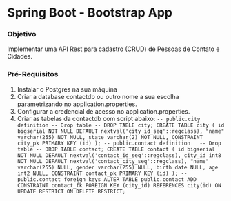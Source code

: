 # Spring Boot - Bootstrap App
### Objetivo
Implementar uma API Rest para cadastro (CRUD) de Pessoas de Contato e Cidades.

### Pré-Requisitos
1. Instalar o Postgres na sua máquina
1. Criar a database contactdb ou outro nome a sua escolha parametrizando no application.properties.
1. Configurar a credencial de acesso no application.properties.
1. Criar as tabelas da contactdb com script abaixo:
 `-- public.city definition
  -- Drop table
  -- DROP TABLE city;
        CREATE TABLE city (
        id bigserial NOT NULL DEFAULT nextval('city_id_seq'::regclass),
        "name" varchar(255) NOT NULL,
        state varchar(2) NOT NULL,
        CONSTRAINT city_pk PRIMARY KEY (id)
        );
  -- public.contact definition  
  -- Drop table
  -- DROP TABLE contact;
      CREATE TABLE contact (
        id bigserial NOT NULL DEFAULT nextval('contact_id_seq'::regclass),
        city_id int8 NOT NULL DEFAULT nextval('contact_city_seq'::regclass),
        "name" varchar(255) NULL,
        gender varchar(255) NULL,
        birth date NULL,
        age int2 NULL,
        CONSTRAINT contact_pk PRIMARY KEY (id)
      );
  -- public.contact foreign keys
    ALTER TABLE public.contact ADD CONSTRAINT contact_fk FOREIGN KEY (city_id) REFERENCES city(id) ON UPDATE RESTRICT ON DELETE RESTRICT;`